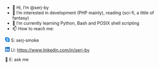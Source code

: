 - 👋 Hi, I’m @serj-by
- 👀 I’m interested in development (PHP mainly), reading (sci-fi, a little of fantasy)
- 🌱 I’m currently learning Python, Bash and POSIX shell scripting
- 📫 How to reach me:

<img src="https://raw.githubusercontent.com/serj-by/serj-by/main/imgs/skype-logo.png" width=15 height=15> S: serj-smoke

<img src="https://raw.githubusercontent.com/serj-by/serj-by/main/imgs/li-logo.png" width=15 height=15> LI: https://www.linkedin.com/in/serj-by

📧 E: ask me

<!---
serj-by/serj-by is a ✨ special ✨ repository because its `README.md` (this file) appears on your GitHub profile.
You can click the Preview link to take a look at your changes.
--->
